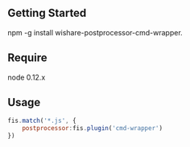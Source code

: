 ## Getting Started
npm -g install wishare-postprocessor-cmd-wrapper.
## Require
node 0.12.x
## Usage
```js
fis.match('*.js', {
    postprocessor:fis.plugin('cmd-wrapper')
})
```
